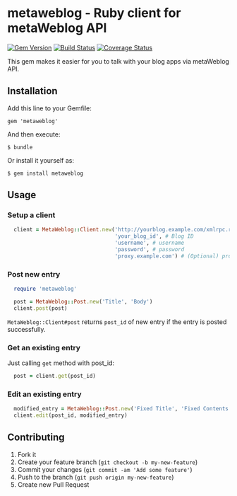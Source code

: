 # metaweblog - Ruby client for metaWeblog API

[![Gem Version](https://badge.fury.io/rb/metaweblog.svg)](https://badge.fury.io/rb/metaweblog)
[![Build Status](https://travis-ci.org/satoryu/metaweblog.svg?branch=master)](https://travis-ci.org/satoryu/metaweblog)
[![Coverage Status](https://coveralls.io/repos/github/satoryu/metaweblog/badge.svg?branch=measure_code_coverage)](https://coveralls.io/github/satoryu/metaweblog?branch=measure_code_coverage)

This gem makes it easier for you to talk with your blog apps via metaWeblog API.

## Installation

Add this line to your Gemfile:

    gem 'metaweblog'

And then execute:

    $ bundle

Or install it yourself as:

    $ gem install metaweblog

## Usage

### Setup a client

```ruby
  client = MetaWeblog::Client.new('http://yourblog.example.com/xmlrpc.rb', # XML-RPC endpoint
                                  'your_blog_id', # Blog ID
                                  'username', # username
                                  'password', # password
                                  'proxy.example.com') # (Optional) proxy
```

### Post new entry

```ruby
  require 'metaweblog'

  post = MetaWeblog::Post.new('Title', 'Body')
  client.post(post)
```

`MetaWeblog::Client#post` returns `post_id` of new entry if the entry is posted successfully. 


### Get an existing entry

Just calling `get` method with post_id:

```ruby
  post = client.get(post_id)
```


### Edit an existing entry

```ruby
  modified_entry = MetaWeblog::Post.new('Fixed Title', 'Fixed Contents')
  client.edit(post_id, modified_entry)
```


## Contributing

1. Fork it
2. Create your feature branch (`git checkout -b my-new-feature`)
3. Commit your changes (`git commit -am 'Add some feature'`)
4. Push to the branch (`git push origin my-new-feature`)
5. Create new Pull Request

